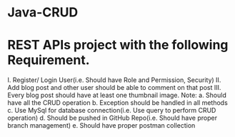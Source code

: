 # J a v a - C R U D 


# REST APIs project with the following Requirement.

I. Register/ Login User(i.e. Should have Role and Permission, Security)
II. Add blog post and other user should be able to comment on that post III.
Every blog post should have at least one thumbnail image.
Note:
a. Should have all the CRUD operation
b. Exception should be handled in all methods
c. Use MySql for database connection(i.e. Use query to perform CRUD operation)
d. Should be pushed in GitHub Repo(i.e. Should have proper branch management)
e. Should have proper postman collection
